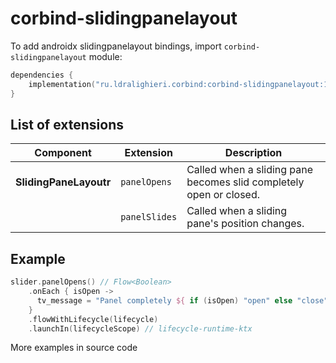 ﻿
# corbind-slidingpanelayout

To add androidx slidingpanelayout bindings, import `corbind-slidingpanelayout` module:

```kotlin
dependencies {
    implementation("ru.ldralighieri.corbind:corbind-slidingpanelayout:1.6.0")
}
```

## List of extensions

Component | Extension | Description
--|---|--
**SlidingPaneLayoutr** | `panelOpens` | Called when a sliding pane becomes slid completely open or closed.
                       | `panelSlides` | Called when a sliding pane's position changes.


## Example

```kotlin
slider.panelOpens() // Flow<Boolean>
    .onEach { isOpen ->
      tv_message = "Panel completely ${ if (isOpen) "open" else "close"}"
    }
    .flowWithLifecycle(lifecycle)
    .launchIn(lifecycleScope) // lifecycle-runtime-ktx
```

More examples in source code
